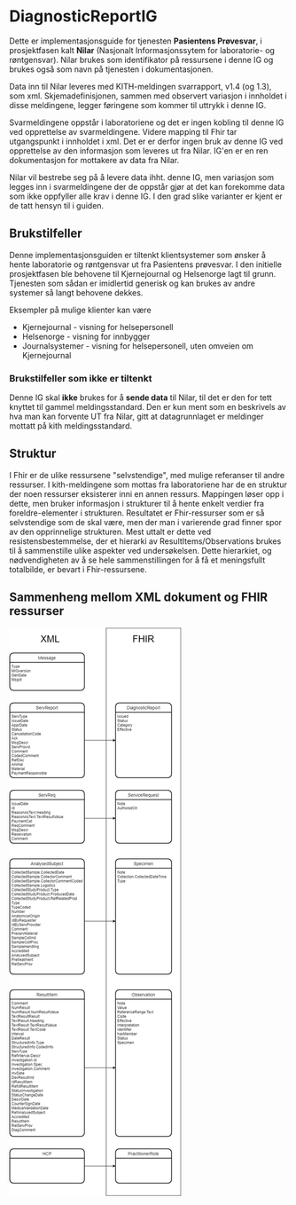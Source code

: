 # DiagnosticReportIG

Dette er implementasjonsguide for tjenesten **Pasientens Prøvesvar**, i prosjektfasen kalt **Nilar** (Nasjonalt Informasjonssytem for laboratorie- og røntgensvar). Nilar brukes som identifikator på ressursene i denne IG og brukes også som navn på tjenesten i dokumentasjonen.

Data inn til Nilar leveres med KITH-meldingen svarrapport, v1.4 (og 1.3), som xml. Skjemadefinisjonen, sammen med observert variasjon i innholdet i disse meldingene, legger føringene som kommer til uttrykk i denne IG.

Svarmeldingene oppstår i laboratoriene og det er ingen kobling til denne IG ved opprettelse av svarmeldingene. Videre mapping til Fhir tar utgangspunkt i innholdet i xml. Det er er derfor ingen bruk av denne IG ved opprettelse av den informasjon som leveres ut fra Nilar. IG'en er en ren dokumentasjon for mottakere av data fra Nilar.

Nilar vil bestrebe seg på å levere data ihht. denne IG, men variasjon som legges inn i svarmeldingene der de oppstår gjør at det kan forekomme data som ikke oppfyller alle krav i denne IG. I den grad slike varianter er kjent er de tatt hensyn til i guiden.

## Brukstilfeller
Denne implementasjonsguiden er tiltenkt klientsystemer som ønsker å hente laboratorie og røntgensvar ut fra Pasientens prøvesvar. I den initielle prosjektfasen ble behovene til Kjernejournal og Helsenorge lagt til grunn. Tjenesten som sådan er imidlertid generisk og kan brukes av andre systemer så langt behovene dekkes.

Eksempler på mulige klienter kan være
- Kjernejournal - visning for helsepersonell
- Helsenorge - visning for innbygger
- Journalsystemer - visning for helsepersonell, uten omveien om Kjernejournal

### Brukstilfeller som **ikke** er tiltenkt
Denne IG skal **ikke** brukes for å **sende data** til Nilar, til det er den for tett knyttet til gammel meldingsstandard. Den er kun ment som en beskrivels av hva man kan forvente UT fra Nilar, gitt at datagrunnlaget er meldinger mottatt på kith meldingsstandard.

## Struktur
I Fhir er de ulike ressursene "selvstendige", med mulige referanser til andre ressurser. I kith-meldingene som mottas fra laboratoriene har de en struktur der noen ressurser eksisterer inni en annen ressurs. Mappingen løser opp i dette, men bruker informasjon i strukturer til å hente enkelt verdier fra foreldre-elementer i strukturen. Resultatet er Fhir-ressurser som er så selvstendige som de skal være, men der man i varierende grad finner spor av den opprinnelige strukturen. Mest uttalt er dette ved resistensbestemmelse, der et hierarki av ResultItems/Observations brukes til å sammenstille ulike aspekter ved undersøkelsen. Dette hierarkiet, og nødvendigheten av å se hele sammenstillingen for å få et meningsfullt totalbilde, er bevart i Fhir-ressursene.

## Sammenheng mellom XML dokument og FHIR ressurser

![Relation mellom ressurser](../images/Visual%20mapping.png)